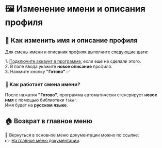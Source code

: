 # 🖼️ Изменение имени и описания профиля

## 🔹 Как изменить имя и описание профиля

Для смены имени и описания профиля выполните следующие шаги:

1️. [Подключите аккаунт в программе](https://github.com/pyadrus/Telegram_Commentator_GPT/blob/64b35fecf37d5f1fc44577b37ff397a68ba5a99e/doc/%D0%9F%D0%BE%D0%B4%D0%BA%D0%BB%D1%8E%D1%87%D0%B5%D0%BD%D0%B8%D0%B5_%D0%B0%D0%BA%D0%BA%D0%B0%D1%83%D0%BD%D1%82%D0%BE%D0%B2_%D0%B2_%D0%BF%D1%80%D0%BE%D0%B3%D1%80%D0%B0%D0%BC%D0%BC%D0%B5.md),
если ещё не сделали этого.  
2️. В поле ввода укажите **новое описание** профиля.  
3️. Нажмите кнопку **"Готово"** ✅

### 🔹 Как работает смена имени?

После нажатия **"Готово"**, программа автоматически сгенерирует **новое имя** с помощью библиотеки `faker`.  
Имя будет на **русском языке**.

## 🏠 Возврат в главное меню

🔗 Вернуться в основное меню документации можно по ссылке:  
👉 [На главное меню документации](https://github.com/pyadrus/Telegram_Commentator_GPT/blob/9e3130f21e039bde487ee40cc2cdefce31c6b047/doc/doc.md).
